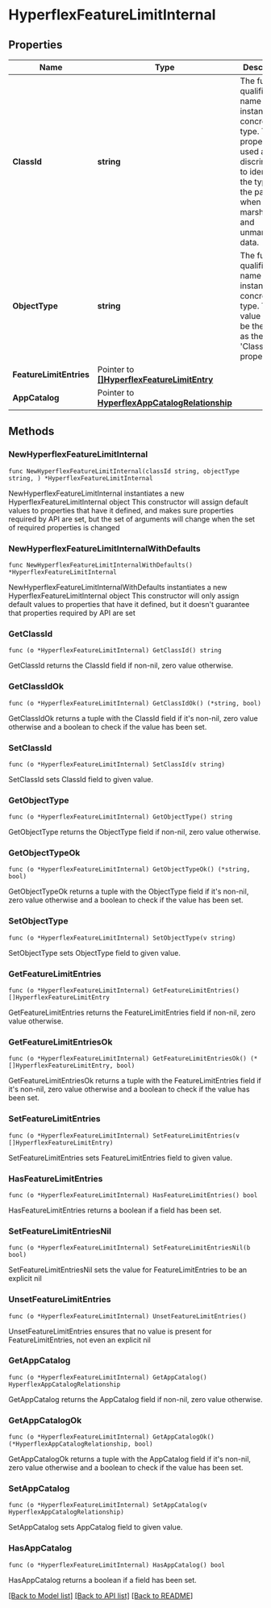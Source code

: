 # HyperflexFeatureLimitInternal

## Properties

Name | Type | Description | Notes
------------ | ------------- | ------------- | -------------
**ClassId** | **string** | The fully-qualified name of the instantiated, concrete type. This property is used as a discriminator to identify the type of the payload when marshaling and unmarshaling data. | [default to "hyperflex.FeatureLimitInternal"]
**ObjectType** | **string** | The fully-qualified name of the instantiated, concrete type. The value should be the same as the &#39;ClassId&#39; property. | [default to "hyperflex.FeatureLimitInternal"]
**FeatureLimitEntries** | Pointer to [**[]HyperflexFeatureLimitEntry**](hyperflex.FeatureLimitEntry.md) |  | [optional] 
**AppCatalog** | Pointer to [**HyperflexAppCatalogRelationship**](hyperflex.AppCatalog.Relationship.md) |  | [optional] 

## Methods

### NewHyperflexFeatureLimitInternal

`func NewHyperflexFeatureLimitInternal(classId string, objectType string, ) *HyperflexFeatureLimitInternal`

NewHyperflexFeatureLimitInternal instantiates a new HyperflexFeatureLimitInternal object
This constructor will assign default values to properties that have it defined,
and makes sure properties required by API are set, but the set of arguments
will change when the set of required properties is changed

### NewHyperflexFeatureLimitInternalWithDefaults

`func NewHyperflexFeatureLimitInternalWithDefaults() *HyperflexFeatureLimitInternal`

NewHyperflexFeatureLimitInternalWithDefaults instantiates a new HyperflexFeatureLimitInternal object
This constructor will only assign default values to properties that have it defined,
but it doesn't guarantee that properties required by API are set

### GetClassId

`func (o *HyperflexFeatureLimitInternal) GetClassId() string`

GetClassId returns the ClassId field if non-nil, zero value otherwise.

### GetClassIdOk

`func (o *HyperflexFeatureLimitInternal) GetClassIdOk() (*string, bool)`

GetClassIdOk returns a tuple with the ClassId field if it's non-nil, zero value otherwise
and a boolean to check if the value has been set.

### SetClassId

`func (o *HyperflexFeatureLimitInternal) SetClassId(v string)`

SetClassId sets ClassId field to given value.


### GetObjectType

`func (o *HyperflexFeatureLimitInternal) GetObjectType() string`

GetObjectType returns the ObjectType field if non-nil, zero value otherwise.

### GetObjectTypeOk

`func (o *HyperflexFeatureLimitInternal) GetObjectTypeOk() (*string, bool)`

GetObjectTypeOk returns a tuple with the ObjectType field if it's non-nil, zero value otherwise
and a boolean to check if the value has been set.

### SetObjectType

`func (o *HyperflexFeatureLimitInternal) SetObjectType(v string)`

SetObjectType sets ObjectType field to given value.


### GetFeatureLimitEntries

`func (o *HyperflexFeatureLimitInternal) GetFeatureLimitEntries() []HyperflexFeatureLimitEntry`

GetFeatureLimitEntries returns the FeatureLimitEntries field if non-nil, zero value otherwise.

### GetFeatureLimitEntriesOk

`func (o *HyperflexFeatureLimitInternal) GetFeatureLimitEntriesOk() (*[]HyperflexFeatureLimitEntry, bool)`

GetFeatureLimitEntriesOk returns a tuple with the FeatureLimitEntries field if it's non-nil, zero value otherwise
and a boolean to check if the value has been set.

### SetFeatureLimitEntries

`func (o *HyperflexFeatureLimitInternal) SetFeatureLimitEntries(v []HyperflexFeatureLimitEntry)`

SetFeatureLimitEntries sets FeatureLimitEntries field to given value.

### HasFeatureLimitEntries

`func (o *HyperflexFeatureLimitInternal) HasFeatureLimitEntries() bool`

HasFeatureLimitEntries returns a boolean if a field has been set.

### SetFeatureLimitEntriesNil

`func (o *HyperflexFeatureLimitInternal) SetFeatureLimitEntriesNil(b bool)`

 SetFeatureLimitEntriesNil sets the value for FeatureLimitEntries to be an explicit nil

### UnsetFeatureLimitEntries
`func (o *HyperflexFeatureLimitInternal) UnsetFeatureLimitEntries()`

UnsetFeatureLimitEntries ensures that no value is present for FeatureLimitEntries, not even an explicit nil
### GetAppCatalog

`func (o *HyperflexFeatureLimitInternal) GetAppCatalog() HyperflexAppCatalogRelationship`

GetAppCatalog returns the AppCatalog field if non-nil, zero value otherwise.

### GetAppCatalogOk

`func (o *HyperflexFeatureLimitInternal) GetAppCatalogOk() (*HyperflexAppCatalogRelationship, bool)`

GetAppCatalogOk returns a tuple with the AppCatalog field if it's non-nil, zero value otherwise
and a boolean to check if the value has been set.

### SetAppCatalog

`func (o *HyperflexFeatureLimitInternal) SetAppCatalog(v HyperflexAppCatalogRelationship)`

SetAppCatalog sets AppCatalog field to given value.

### HasAppCatalog

`func (o *HyperflexFeatureLimitInternal) HasAppCatalog() bool`

HasAppCatalog returns a boolean if a field has been set.


[[Back to Model list]](../README.md#documentation-for-models) [[Back to API list]](../README.md#documentation-for-api-endpoints) [[Back to README]](../README.md)



